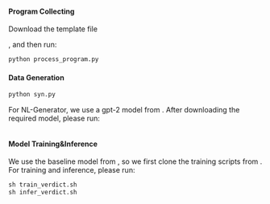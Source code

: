 #### Program Collecting

Download the template file 

[all_data.json]: https://github.com/czyssrs/Logic2Text

 , and then run:

```python
python process_program.py
```

#### Data Generation

```python
python syn.py
```

For NL-Generator, we use a gpt-2 model from . After downloading the required model, please run:

```

```

#### Model Training&Inference

We use the baseline model from , so we first clone the training scripts from . For training and inference, please run:

```python
sh train_verdict.sh
sh infer_verdict.sh
```

